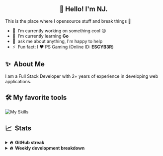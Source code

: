 <h2 align="center">👋 Hello! I'm NJ.</h2>

This is the place where I opensource stuff and break things :rofl:

- 🔭 &nbsp;I’m currently working on something cool :wink:
- 🌱 &nbsp;I’m currently learning **Go**
- 💬 &nbsp;ask me about anything, I'm happy to help
- ⚡ &nbsp;Fun fact: I ❤️ PS Gaming (Online ID: **ESCYB3R**)

## ✨ &nbsp;About Me
  I am a Full Stack Developer with 2+ years of experience in developing web applications.</p>
  
## 🛠️ My favorite tools
![My Skills](https://skillicons.dev/icons?i=vue,go,nodejs,ts,js,python,postgres,mongodb,redis,git,docker,vscode)

## 📈 &nbsp;Stats
  
  <details>
  <summary><b>🔥 &nbsp;GitHub streak</b></summary>
  <br/>
  
  [![GitHub Streak](http://github-readme-streak-stats.herokuapp.com?user=n-jaisabai&theme=github-dark-blue&hide_border=true)](https://git.io/streak-stats)
  
  </details>
  
  <details>
  <summary><b>🔥 &nbsp;Weekly development breakdown</b></summary>
  <br/>
  
  <!--START_SECTION:waka-->

```txt
Python       14 hrs 33 mins  ████████████████░░░░░░░░░   63.79 %
Go           3 hrs 5 mins    ███▒░░░░░░░░░░░░░░░░░░░░░   13.58 %
Vue.js       1 hr 34 mins    █▓░░░░░░░░░░░░░░░░░░░░░░░   06.90 %
YAML         1 hr 5 mins     █▒░░░░░░░░░░░░░░░░░░░░░░░   04.79 %
JavaScript   46 mins         █░░░░░░░░░░░░░░░░░░░░░░░░   03.36 %
```

<!--END_SECTION:waka-->
  <b>Note:</b> Top languages is only a metric of the languages my weekly code consists of and doesn't reflect experience or skill level.
  </details>
